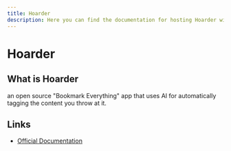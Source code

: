 ```yaml
---
title: Hoarder
description: Here you can find the documentation for hosting Hoarder with Coolify.
---
```


# Hoarder

## What is Hoarder

an open source "Bookmark Everything" app that uses AI for automatically tagging the content you throw at it.

## Links

- [Official Documentation](https://docs.hoarder.app/?utm_source=coolify.io)
